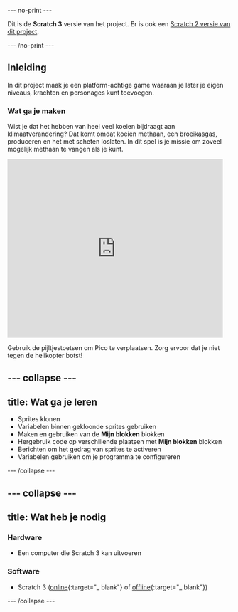 --- no-print ---

Dit is de **Scratch 3** versie van het project. Er is ook een [Scratch 2 versie van dit project](https://projects.raspberrypi.org/en/projects/cd-sebento-scratch-3-scratch2).

--- /no-print ---

## Inleiding

In dit project maak je een platform-achtige game waaraan je later je eigen niveaus, krachten en personages kunt toevoegen.

### Wat ga je maken

Wist je dat het hebben van heel veel koeien bijdraagt aan klimaatverandering? Dat komt omdat koeien methaan, een broeikasgas, produceren en het met scheten loslaten. In dit spel is je missie om zoveel mogelijk methaan te vangen als je kunt.

<div class="scratch-preview">
  <iframe allowtransparency="true" width="485" height="402" src="https://scratch.mit.edu/projects/embed/219285989/?autostart=false" frameborder="0"></iframe>
</div>

Gebruik de pijltjestoetsen om Pico te verplaatsen. Zorg ervoor dat je niet tegen de helikopter botst!

--- collapse ---
---
title: Wat ga je leren
---

+ Sprites klonen
+ Variabelen binnen gekloonde sprites gebruiken
+ Maken en gebruiken van de **Mijn blokken** blokken
+ Hergebruik code op verschillende plaatsen met **Mijn blokken** blokken
+ Berichten om het gedrag van sprites te activeren
+ Variabelen gebruiken om je programma te configureren

--- /collapse ---

--- collapse ---
---
title: Wat heb je nodig
---

### Hardware

+ Een computer die Scratch 3 kan uitvoeren

### Software

+ Scratch 3 ([online](https://scratch.mit.edu/projects/editor/){:target="_ blank"} of [offline](https://scratch.mit.edu/download/){:target="_ blank"})

--- /collapse ---